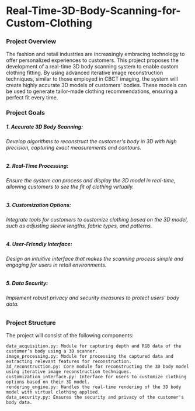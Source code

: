 # Real-Time-3D-Body-Scanning-for-Custom-Clothing

### Project Overview

The fashion and retail industries are increasingly embracing technology to offer personalized experiences to customers. This project proposes the development of a real-time 3D body scanning system to enable custom clothing fitting. By using advanced iterative image reconstruction techniques, similar to those employed in CBCT imaging, the system will create highly accurate 3D models of customers' bodies. These models can be used to generate tailor-made clothing recommendations, ensuring a perfect fit every time.


### Project Goals
##### 1. Accurate 3D Body Scanning: 
###### Develop algorithms to reconstruct the customer's body in 3D with high precision, capturing exact measurements and contours.
##### 2. Real-Time Processing: 
###### Ensure the system can process and display the 3D model in real-time, allowing customers to see the fit of clothing virtually.
##### 3. Customization Options: 
###### Integrate tools for customers to customize clothing based on the 3D model, such as adjusting sleeve lengths, fabric types, and patterns.
##### 4. User-Friendly Interface: 
###### Design an intuitive interface that makes the scanning process simple and engaging for users in retail environments.
##### 5. Data Security: 
###### Implement robust privacy and security measures to protect users' body data.

### Project Structure
The project will consist of the following components:

    data_acquisition.py: Module for capturing depth and RGB data of the customer’s body using a 3D scanner.
    image_processing.py: Module for processing the captured data and extracting relevant features for reconstruction.
    3d_reconstruction.py: Core module for reconstructing the 3D body model using iterative image reconstruction techniques.
    customization_interface.py: Interface for users to customize clothing options based on their 3D model.
    rendering_engine.py: Handles the real-time rendering of the 3D body model with virtual clothing applied.
    data_security.py: Ensures the security and privacy of the customer's body data.
